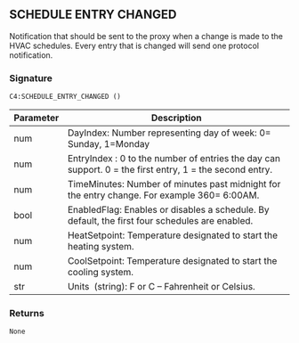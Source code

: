 ## SCHEDULE ENTRY CHANGED

Notification that should be sent to the proxy when a change is made to the HVAC schedules. Every entry that is changed will send one protocol notification.

 
### Signature

`C4:SCHEDULE_ENTRY_CHANGED ()` 


| Parameter | Description |
| --- | --- |
| num | DayIndex: Number representing day of week: 0= Sunday, 1=Monday |
| num | EntryIndex : 0 to the number of entries the day can support. 0 = the first entry, 1 = the second entry. |
| num | TimeMinutes: Number of minutes past midnight for the entry change.  For example 360= 6:00AM. |
| bool | EnabledFlag: Enables or disables a schedule. By default, the first four schedules are enabled. |
| num | HeatSetpoint: Temperature designated to start the heating system. |
| num | CoolSetpoint: Temperature designated to start the cooling system. |
| str | Units  (string): F or C – Fahrenheit or Celsius. |
 

### Returns

`None`

